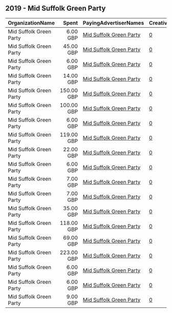 ## 2019 - Mid Suffolk Green Party 
|OrganizationName|Spent|PayingAdvertiserNames|CreativeUrls|Impressions|Genders|AgeBrackets|CountryCodes|BillingAddresses|CandidateBallotInformation|
|:---|---:|:---|:---|---:|:---|:---|:---|:---|:---|
|Mid Suffolk Green Party|6.00 GBP|[Mid Suffolk Green Party](2019/Mid_Suffolk_Green_Party.md)|[0](https://www.snap.com/political-ads/asset/2f8b294ea99a5f6a5494bb57afe078cc15b6be9141de69239e0c14e9b5ea612e?mediaType=jpg)|2,410||18+|united kingdom|GB|Helen Geake|
|Mid Suffolk Green Party|45.00 GBP|[Mid Suffolk Green Party](2019/Mid_Suffolk_Green_Party.md)|[0](https://www.snap.com/political-ads/asset/0ced8befe3f5f305316c73868c4485cdbbfa00d144a1c188dc691bf954792c16?mediaType=jpg)|16,061||18+|united kingdom|GB|Helen Geake|
|Mid Suffolk Green Party|6.00 GBP|[Mid Suffolk Green Party](2019/Mid_Suffolk_Green_Party.md)|[0](https://www.snap.com/political-ads/asset/0078c340a3fb4c6cbcdc5d5c05d9bc8c159d1b473eb48a4791c98df2fac19311?mediaType=jpg)|2,341||18+|united kingdom|GB|Helen Geake|
|Mid Suffolk Green Party|14.00 GBP|[Mid Suffolk Green Party](2019/Mid_Suffolk_Green_Party.md)|[0](https://www.snap.com/political-ads/asset/f8826fe4cbf89e36cb840a652434ef43e5dbf794896bee03cb89e36bffb4cdd7?mediaType=jpg)|5,169||18+|united kingdom|GB|Helen Geake|
|Mid Suffolk Green Party|150.00 GBP|[Mid Suffolk Green Party](2019/Mid_Suffolk_Green_Party.md)|[0](https://www.snap.com/political-ads/asset/f04765a57b5fd1a0f08b7413d5b92c055f8b90653f1726644e8aa0c1af9996ed?mediaType=png)|63,722||18+|united kingdom|GB|Helen Geake|
|Mid Suffolk Green Party|100.00 GBP|[Mid Suffolk Green Party](2019/Mid_Suffolk_Green_Party.md)|[0](https://www.snap.com/political-ads/asset/785b80dacc420c7dc966cf1e170bfbc809d5a93a7b9c77e6ff8ff7e014a584e7?mediaType=mp4)|47,267||18+|united kingdom|GB|Helen Geake|
|Mid Suffolk Green Party|6.00 GBP|[Mid Suffolk Green Party](2019/Mid_Suffolk_Green_Party.md)|[0](https://www.snap.com/political-ads/asset/a6f78531709726dd22080a552937f9cbcbfd3afe30ab8907b30465768593877a?mediaType=jpg)|2,346||18+|united kingdom|GB|Helen Geake|
|Mid Suffolk Green Party|119.00 GBP|[Mid Suffolk Green Party](2019/Mid_Suffolk_Green_Party.md)|[0](https://www.snap.com/political-ads/asset/7d617d1dd2991fe6996da54ef68c5a0476ebba857fc24ce84bda2ee25355a84a?mediaType=png)|53,213||18+|united kingdom|GB|Helen Geake|
|Mid Suffolk Green Party|22.00 GBP|[Mid Suffolk Green Party](2019/Mid_Suffolk_Green_Party.md)|[0](https://www.snap.com/political-ads/asset/d6eae397a17bc4eace5371904dbd13dc50502d5b096b683b69bf1f8a00b1481a?mediaType=jpg)|7,898||18+|united kingdom|GB|Helen Geake|
|Mid Suffolk Green Party|6.00 GBP|[Mid Suffolk Green Party](2019/Mid_Suffolk_Green_Party.md)|[0](https://www.snap.com/political-ads/asset/f8675fb36ad7d5e1e6339d37da2c9b7bdf4259a3cb45260225db90f6c69f5d6e?mediaType=jpg)|2,317||18+|united kingdom|GB|Helen Geake|
|Mid Suffolk Green Party|7.00 GBP|[Mid Suffolk Green Party](2019/Mid_Suffolk_Green_Party.md)|[0](https://www.snap.com/political-ads/asset/b96020b94fbe487eaa05eddec509d399143131d6397f3c6c5c7d84a529353e7c?mediaType=jpg)|2,553||18+|united kingdom|GB|Helen Geake|
|Mid Suffolk Green Party|7.00 GBP|[Mid Suffolk Green Party](2019/Mid_Suffolk_Green_Party.md)|[0](https://www.snap.com/political-ads/asset/5af2b100b05e75b2ce3bf2121eb1b72c2689053f460f30d820d008a73da87bb7?mediaType=jpg)|2,675||18+|united kingdom|GB|Helen Geake|
|Mid Suffolk Green Party|35.00 GBP|[Mid Suffolk Green Party](2019/Mid_Suffolk_Green_Party.md)|[0](https://www.snap.com/political-ads/asset/5d6cb73f4ac08acb17106acace8401be64604800d6ae4949de81af53194ba4be?mediaType=jpg)|20,676||18+|united kingdom|GB|Helen Geake|
|Mid Suffolk Green Party|118.00 GBP|[Mid Suffolk Green Party](2019/Mid_Suffolk_Green_Party.md)|[0](https://www.snap.com/political-ads/asset/819ece5b790166ab97af0492942348fe1df1b120d4c2fb7a111d51eef2505b0c?mediaType=mp4)|24,599||18+|united kingdom|GB|Helen Geake|
|Mid Suffolk Green Party|69.00 GBP|[Mid Suffolk Green Party](2019/Mid_Suffolk_Green_Party.md)|[0](https://www.snap.com/political-ads/asset/3713ec3baeb01e1ca0ff83c01c07c3389718ebb81cc9930fc91bf27f83c8259c?mediaType=mp4)|15,333||18-35|united kingdom|GB|Helen Geake|
|Mid Suffolk Green Party|223.00 GBP|[Mid Suffolk Green Party](2019/Mid_Suffolk_Green_Party.md)|[0](https://www.snap.com/political-ads/asset/26206cd9e98c76f29c17a80f14de51c018885b06c517b5c8a863104f10a5351e?mediaType=png)|80,181||18+|united kingdom|GB|Helen Geake|
|Mid Suffolk Green Party|6.00 GBP|[Mid Suffolk Green Party](2019/Mid_Suffolk_Green_Party.md)|[0](https://www.snap.com/political-ads/asset/e6f6196c413ff3bd18393e9465e2923b9cd92c1c091c218693e30639945ab961?mediaType=jpg)|2,345||18+|united kingdom|GB|Helen Geake|
|Mid Suffolk Green Party|6.00 GBP|[Mid Suffolk Green Party](2019/Mid_Suffolk_Green_Party.md)|[0](https://www.snap.com/political-ads/asset/a2331681e18ebbd25666804a30ddcdab9fdb6213d8746d425e1dd4d4440c97e8?mediaType=png)|2,249||18+|united kingdom|GB|Helen Geake|
|Mid Suffolk Green Party|9.00 GBP|[Mid Suffolk Green Party](2019/Mid_Suffolk_Green_Party.md)|[0](https://www.snap.com/political-ads/asset/c97609848f7ee4d6e50bfd2e66966277c4d99af753bd59e9c5ebddc7234a560a?mediaType=jpg)|3,260||18+|united kingdom|GB|Helen Geake|
